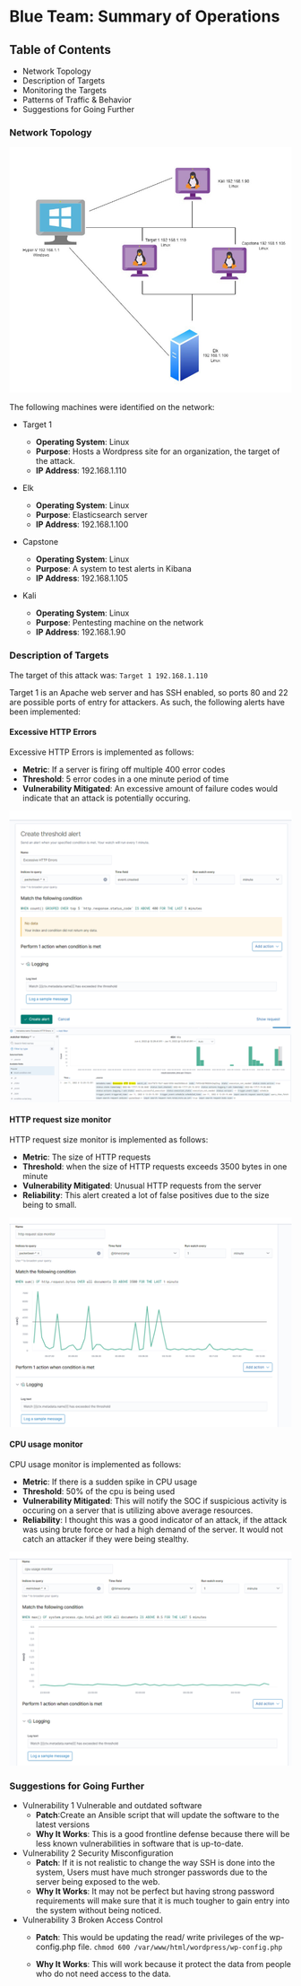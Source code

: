 # Blue Team: Summary of Operations

## Table of Contents
- Network Topology
- Description of Targets
- Monitoring the Targets
- Patterns of Traffic & Behavior
- Suggestions for Going Further

### Network Topology

![network](https://github.com/BQcybersec/Projects/blob/main/Project%203%20Monitoring%20an%20Attack%20With%20Elk/Images/network.jpg)

The following machines were identified on the network:
- Target 1
  - **Operating System**: Linux
  - **Purpose**: Hosts a Wordpress site for an organization, the target of the attack. 
  - **IP Address**: 192.168.1.110

- Elk
  - **Operating System**: Linux
  - **Purpose**: Elasticsearch server 
  - **IP Address**: 192.168.1.100

- Capstone
  - **Operating System**: Linux
  - **Purpose**: A system to test alerts in Kibana 
  - **IP Address**: 192.168.1.105


- Kali
  - **Operating System**: Linux
  - **Purpose**: Pentesting machine on the network 
  - **IP Address**: 192.168.1.90


### Description of Targets

The target of this attack was: `Target 1 192.168.1.110` 

Target 1 is an Apache web server and has SSH enabled, so ports 80 and 22 are possible ports of entry for attackers. As such, the following alerts have been implemented:


#### Excessive HTTP Errors

Excessive HTTP Errors is implemented as follows:
  - **Metric**: If a server is firing off multiple 400 error codes
  - **Threshold**: 5 error codes in a one minute period of time
  - **Vulnerability Mitigated**: An excessive amount of failure codes would indicate that an attack is potentially occuring. 
 

  ![excessive HTTP errors](https://github.com/BQcybersec/Projects/blob/main/Project%203%20Monitoring%20an%20Attack%20With%20Elk/Images/blue.01.excessivehttperros.png)
  ![excessive HTTP erros2](https://github.com/BQcybersec/Projects/blob/main/Project%203%20Monitoring%20an%20Attack%20With%20Elk/Images/blue.05.httperrorsintime.png)

#### HTTP request size monitor
HTTP request size monitor is implemented as follows:
  - **Metric**: The size of HTTP requests
  - **Threshold**: when the size of HTTP requests exceeds 3500 bytes in one minute
  - **Vulnerability Mitigated**: Unusual HTTP requests from the server
  - **Reliability**: This alert created a lot of false positives due to the size being to small. 

  ![request size monitor](https://github.com/BQcybersec/Projects/blob/main/Project%203%20Monitoring%20an%20Attack%20With%20Elk/Images/blue.02.requestsizemonitor.png)

#### CPU usage monitor
CPU usage monitor is implemented as follows:
  - **Metric**: If there is a sudden spike in CPU usage
  - **Threshold**: 50% of the cpu is being used
  - **Vulnerability Mitigated**: This will notify the SOC if suspicious activity is occuring on a server that is utilizing above average resources. 
  - **Reliability**: I thought this was a good indicator of an attack, if the attack was using brute force or had a high demand of the server. It would not catch an attacker if they were being stealthy. 

  ![Cpu Usage](https://github.com/BQcybersec/Projects/blob/main/Project%203%20Monitoring%20an%20Attack%20With%20Elk/Images/blue.03.cpuusage.png)



### Suggestions for Going Further 

- Vulnerability 1 Vulnerable and outdated software
  - **Patch**:Create an Ansible script that will update the software to the latest versions
  - **Why It Works**:  This is a good frontline defense because there will be less known vulnerabilities in software that is up-to-date.
- Vulnerability 2 Security Misconfiguration
  - **Patch**: If it is not realistic to change the way SSH is done into the system, Users must have much stronger passwords due to the server being exposed to the web. 
  - **Why It Works**: It may not be perfect but having strong password requirements will make sure that it is much tougher to gain entry into the system without being noticed. 
- Vulnerability 3 Broken Access Control 
  - **Patch**: This would be updating the read/ write privileges of the wp-config.php file.
  `chmod 600 /var/www/html/wordpress/wp-config.php`

  - **Why It Works**: This will work because it protect the data from people who do not need access to the data. 
